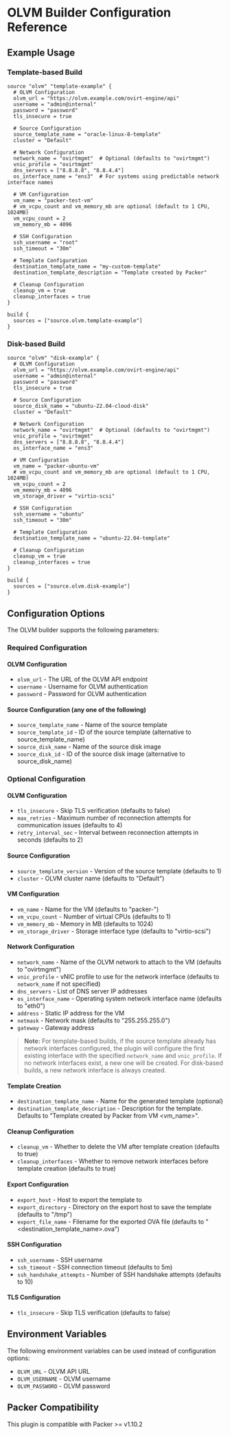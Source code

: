 # OLVM Builder Configuration Reference

## Example Usage

### Template-based Build

```hcl
source "olvm" "template-example" {
  # OLVM Configuration
  olvm_url = "https://olvm.example.com/ovirt-engine/api"
  username = "admin@internal"
  password = "password"
  tls_insecure = true

  # Source Configuration
  source_template_name = "oracle-linux-8-template"
  cluster = "Default"

  # Network Configuration
  network_name = "ovirtmgmt"  # Optional (defaults to "ovirtmgmt")
  vnic_profile = "ovirtmgmt"
  dns_servers = ["8.8.8.8", "8.8.4.4"]
  os_interface_name = "ens3"  # For systems using predictable network interface names

  # VM Configuration
  vm_name = "packer-test-vm"
  # vm_vcpu_count and vm_memory_mb are optional (default to 1 CPU, 1024MB)
  vm_vcpu_count = 2
  vm_memory_mb = 4096

  # SSH Configuration
  ssh_username = "root"
  ssh_timeout = "30m"

  # Template Configuration
  destination_template_name = "my-custom-template"
  destination_template_description = "Template created by Packer"

  # Cleanup Configuration
  cleanup_vm = true
  cleanup_interfaces = true
}

build {
  sources = ["source.olvm.template-example"]
}
```

### Disk-based Build

```hcl
source "olvm" "disk-example" {
  # OLVM Configuration
  olvm_url = "https://olvm.example.com/ovirt-engine/api"
  username = "admin@internal"
  password = "password"
  tls_insecure = true

  # Source Configuration
  source_disk_name = "ubuntu-22.04-cloud-disk"
  cluster = "Default"

  # Network Configuration
  network_name = "ovirtmgmt"  # Optional (defaults to "ovirtmgmt")
  vnic_profile = "ovirtmgmt"
  dns_servers = ["8.8.8.8", "8.8.4.4"]
  os_interface_name = "ens3"

  # VM Configuration
  vm_name = "packer-ubuntu-vm"
  # vm_vcpu_count and vm_memory_mb are optional (default to 1 CPU, 1024MB)
  vm_vcpu_count = 2
  vm_memory_mb = 4096
  vm_storage_driver = "virtio-scsi"

  # SSH Configuration
  ssh_username = "ubuntu"
  ssh_timeout = "30m"

  # Template Configuration
  destination_template_name = "ubuntu-22.04-template"

  # Cleanup Configuration
  cleanup_vm = true
  cleanup_interfaces = true
}

build {
  sources = ["source.olvm.disk-example"]
}
```

## Configuration Options

The OLVM builder supports the following parameters:

### Required Configuration

#### OLVM Configuration

- `olvm_url` - The URL of the OLVM API endpoint
- `username` - Username for OLVM authentication
- `password` - Password for OLVM authentication

#### Source Configuration (any one of the following)

- `source_template_name` - Name of the source template
- `source_template_id` - ID of the source template (alternative to source_template_name)
- `source_disk_name` - Name of the source disk image
- `source_disk_id` - ID of the source disk image (alternative to source_disk_name)

### Optional Configuration

#### OLVM Configuration

- `tls_insecure` - Skip TLS verification (defaults to false)
- `max_retries` - Maximum number of reconnection attempts for communication issues (defaults to 4)
- `retry_interval_sec` - Interval between reconnection attempts in seconds (defaults to 2)

#### Source Configuration

- `source_template_version` - Version of the source template (defaults to 1)
- `cluster` - OLVM cluster name (defaults to "Default")

#### VM Configuration

- `vm_name` - Name for the VM (defaults to "packer-<time-ordered-uuid>")
- `vm_vcpu_count` - Number of virtual CPUs (defaults to 1)
- `vm_memory_mb` - Memory in MB (defaults to 1024)
- `vm_storage_driver` - Storage interface type (defaults to "virtio-scsi")

#### Network Configuration

- `network_name` - Name of the OLVM network to attach to the VM (defaults to "ovirtmgmt")
- `vnic_profile` - vNIC profile to use for the network interface (defaults to `network_name` if not specified)
- `dns_servers` - List of DNS server IP addresses
- `os_interface_name` - Operating system network interface name (defaults to "eth0")
- `address` - Static IP address for the VM
- `netmask` - Network mask (defaults to "255.255.255.0")
- `gateway` - Gateway address

> **Note:** For template-based builds, if the source template already has network interfaces configured, the plugin will configure the first existing interface with the specified `network_name` and `vnic_profile`. If no network interfaces exist, a new one will be created. For disk-based builds, a new network interface is always created.

#### Template Creation

- `destination_template_name` - Name for the generated template (optional)
- `destination_template_description` - Description for the template. Defaults to "Template created by Packer from VM <vm_name>".

#### Cleanup Configuration

- `cleanup_vm` - Whether to delete the VM after template creation (defaults to true)
- `cleanup_interfaces` - Whether to remove network interfaces before template creation (defaults to true)

#### Export Configuration

- `export_host` - Host to export the template to
- `export_directory` - Directory on the export host to save the template (defaults to "/tmp")
- `export_file_name` - Filename for the exported OVA file (defaults to "<destination_template_name>.ova")

#### SSH Configuration

- `ssh_username` - SSH username
- `ssh_timeout` - SSH connection timeout (defaults to 5m)
- `ssh_handshake_attempts` - Number of SSH handshake attempts (defaults to 10)

#### TLS Configuration

- `tls_insecure` - Skip TLS verification (defaults to false)

## Environment Variables

The following environment variables can be used instead of configuration options:

- `OLVM_URL` - OLVM API URL
- `OLVM_USERNAME` - OLVM username
- `OLVM_PASSWORD` - OLVM password

## Packer Compatibility

This plugin is compatible with Packer >= v1.10.2